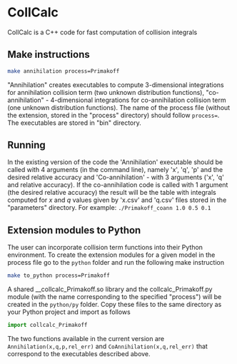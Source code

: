 # CollCalc
CollCalc is a C++ code for fast computation of collision integrals

## Make instructions

```bash
make annihilation process=Primakoff
```

"Annihilation" creates executables to compute 3-dimensional integrations for annihilation collision term (two unknown distribution functions), "co-annihilation" - 4-dimensional integrations for co-annihilation collision term (one unknown distribution functions). The name of the process file (without the extension, stored in the "process" directory) should follow `process=`. The executables are stored in "bin" directory. 

## Running 
In the existing version of the code the 'Annihilation' executable should be called with 4 arguments (in the command line), namely 'x', 'q', 'p' and the desired relative accuracy and 'Co-annihilation' - with 3 arguments ('x', 'q' and relative accuracy). If the co-annihilation code is called with 1 argument (the desired relative accuracy) the result will be the table with integrals computed for *x* and *q* values given by 'x.csv' and 'q.csv' files stored in the "parameters" directory.
For example: `./Primakoff_coann 1.0 0.5 0.1`

## Extension modules to Python
The user can incorporate collision term functions into their Python environment. To create the extension modules for a given model in the process file go to the `python` folder and run the following make instruction

```bash
make to_python process=Primakoff
```
A shared __collcalc_Primakoff.so library and the collcalc_Primakoff.py module (with the name corresponding to the specified "process") will be created in the `python/py` folder. Copy these files to the same directory as your Python project and import as follows

```python
import collcalc_Primakoff
```
The two functions available in the current version are `Annihilation(x,q,p,rel_err)` and `CoAnnihilation(x,q,rel_err)` that correspond to the executables described above.
